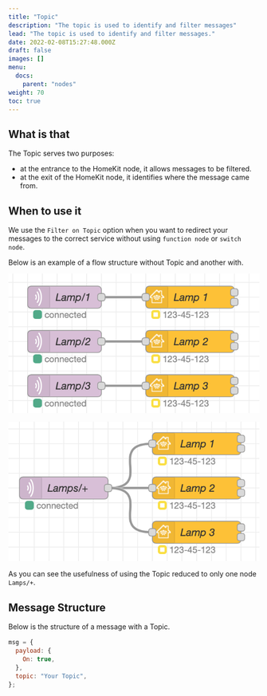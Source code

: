 ```yaml
---
title: "Topic"
description: "The topic is used to identify and filter messages"
lead: "The topic is used to identify and filter messages."
date: 2022-02-08T15:27:48.000Z
draft: false
images: []
menu:
  docs:
    parent: "nodes"
weight: 70
toc: true
---
```


## What is that

The Topic serves two purposes:

- at the entrance to the HomeKit node, it allows messages to be filtered.
- at the exit of the HomeKit node, it identifies where the message came from.

## When to use it

We use the `Filter on Topic` option when you want to redirect your messages to the correct service without using `function node` or `switch node`.

Below is an example of a flow structure without Topic and another with.

![without_topic_example](without_topic_example.png)

![with_topic_example](with_topic_example.png)

As you can see the usefulness of using the Topic reduced to only one node `Lamps/+`.

## Message Structure

Below is the structure of a message with a Topic.

```js
msg = {
  payload: {
    On: true,
  },
  topic: "Your Topic",
};
```
